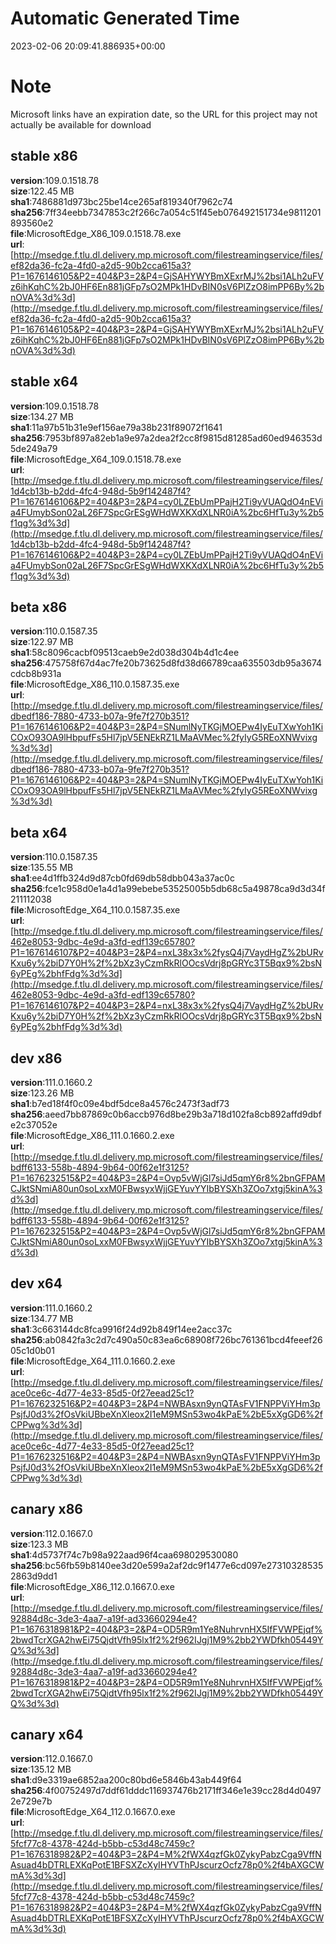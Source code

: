 # Automatic Generated Time
2023-02-06 20:09:41.886935+00:00

# Note
Microsoft links have an expiration date, so the URL for this project may not actually be available for download

## stable x86
**version**:109.0.1518.78  
**size**:122.45 MB  
**sha1**:7486881d973bc25be14ce265af819340f7962c74  
**sha256**:7ff34eebb7347853c2f266c7a054c51f45eb076492151734e9811201893560e2  
**file**:MicrosoftEdge_X86_109.0.1518.78.exe  
**url**:[http://msedge.f.tlu.dl.delivery.mp.microsoft.com/filestreamingservice/files/ef82da36-fc2a-4fd0-a2d5-90b2cca615a3?P1=1676146105&P2=404&P3=2&P4=GjSAHYWYBmXExrMJ%2bsi1ALh2uFVz6ihKqhC%2bJ0HF6En881jGFp7sO2MPk1HDvBIN0sV6PlZzO8imPP6By%2bnOVA%3d%3d](http://msedge.f.tlu.dl.delivery.mp.microsoft.com/filestreamingservice/files/ef82da36-fc2a-4fd0-a2d5-90b2cca615a3?P1=1676146105&P2=404&P3=2&P4=GjSAHYWYBmXExrMJ%2bsi1ALh2uFVz6ihKqhC%2bJ0HF6En881jGFp7sO2MPk1HDvBIN0sV6PlZzO8imPP6By%2bnOVA%3d%3d)  

## stable x64
**version**:109.0.1518.78  
**size**:134.27 MB  
**sha1**:11a97b51b31e9ef156ae79a38b231f89072f1641  
**sha256**:7953bf897a82eb1a9e97a2dea2f2cc8f9815d81285ad60ed946353d5de249a79  
**file**:MicrosoftEdge_X64_109.0.1518.78.exe  
**url**:[http://msedge.f.tlu.dl.delivery.mp.microsoft.com/filestreamingservice/files/1d4cb13b-b2dd-4fc4-948d-5b9f142487f4?P1=1676146106&P2=404&P3=2&P4=cy0LZEbUmPPajH2Ti9yVUAQdO4nEVia4FUmybSon02aL26F7SpcGrESgWHdWXKXdXLNR0iA%2bc6HfTu3y%2b5f1qg%3d%3d](http://msedge.f.tlu.dl.delivery.mp.microsoft.com/filestreamingservice/files/1d4cb13b-b2dd-4fc4-948d-5b9f142487f4?P1=1676146106&P2=404&P3=2&P4=cy0LZEbUmPPajH2Ti9yVUAQdO4nEVia4FUmybSon02aL26F7SpcGrESgWHdWXKXdXLNR0iA%2bc6HfTu3y%2b5f1qg%3d%3d)  

## beta x86
**version**:110.0.1587.35  
**size**:122.97 MB  
**sha1**:58c8096cacbf09513caeb9e2d038d304b4d1c4ee  
**sha256**:475758f67d4ac7fe20b73625d8fd38d66789caa635503db95a3674cdcb8b931a  
**file**:MicrosoftEdge_X86_110.0.1587.35.exe  
**url**:[http://msedge.f.tlu.dl.delivery.mp.microsoft.com/filestreamingservice/files/dbedf186-7880-4733-b07a-9fe7f270b351?P1=1676146106&P2=404&P3=2&P4=SNumlNyTKGjMOEPw4IyEuTXwYoh1KiCOxO93OA9lHbpufFs5Hl7jpV5ENEkRZ1LMaAVMec%2fyIyG5REoXNWvixg%3d%3d](http://msedge.f.tlu.dl.delivery.mp.microsoft.com/filestreamingservice/files/dbedf186-7880-4733-b07a-9fe7f270b351?P1=1676146106&P2=404&P3=2&P4=SNumlNyTKGjMOEPw4IyEuTXwYoh1KiCOxO93OA9lHbpufFs5Hl7jpV5ENEkRZ1LMaAVMec%2fyIyG5REoXNWvixg%3d%3d)  

## beta x64
**version**:110.0.1587.35  
**size**:135.55 MB  
**sha1**:ee4d1ffb324d9d87cb0fd69db58dbb043a37ac0c  
**sha256**:fce1c958d0e1a4d1a99ebebe53525005b5db68c5a49878ca9d3d34f211112038  
**file**:MicrosoftEdge_X64_110.0.1587.35.exe  
**url**:[http://msedge.f.tlu.dl.delivery.mp.microsoft.com/filestreamingservice/files/462e8053-9dbc-4e9d-a3fd-edf139c65780?P1=1676146107&P2=404&P3=2&P4=nxL38x3x%2fysQ4j7VaydHgZ%2bURvKxu6y%2biD7Y0H%2f%2bXz3yCzmRkRlOOcsVdrj8pGRYc3T5Bqx9%2bsN6yPEg%2bhfFdg%3d%3d](http://msedge.f.tlu.dl.delivery.mp.microsoft.com/filestreamingservice/files/462e8053-9dbc-4e9d-a3fd-edf139c65780?P1=1676146107&P2=404&P3=2&P4=nxL38x3x%2fysQ4j7VaydHgZ%2bURvKxu6y%2biD7Y0H%2f%2bXz3yCzmRkRlOOcsVdrj8pGRYc3T5Bqx9%2bsN6yPEg%2bhfFdg%3d%3d)  

## dev x86
**version**:111.0.1660.2  
**size**:123.26 MB  
**sha1**:b7ed18f4f0c09e4bdf5dce8a4576c2473f3adf73  
**sha256**:aeed7bb87869c0b6accb976d8be29b3a718d102fa8cb892affd9dbfe2c37052e  
**file**:MicrosoftEdge_X86_111.0.1660.2.exe  
**url**:[http://msedge.f.tlu.dl.delivery.mp.microsoft.com/filestreamingservice/files/bdff6133-558b-4894-9b64-00f62e1f3125?P1=1676232515&P2=404&P3=2&P4=Ovp5vWjGl7siJd5qmY6r8%2bnGFPAMCJktSNmiA80un0soLxxM0FBwsyxWjjGEYuvYYIbBYSXh3ZOo7xtgj5kinA%3d%3d](http://msedge.f.tlu.dl.delivery.mp.microsoft.com/filestreamingservice/files/bdff6133-558b-4894-9b64-00f62e1f3125?P1=1676232515&P2=404&P3=2&P4=Ovp5vWjGl7siJd5qmY6r8%2bnGFPAMCJktSNmiA80un0soLxxM0FBwsyxWjjGEYuvYYIbBYSXh3ZOo7xtgj5kinA%3d%3d)  

## dev x64
**version**:111.0.1660.2  
**size**:134.77 MB  
**sha1**:3c663144dc8fca9916f24d92b849f14ee2acc37c  
**sha256**:ab0842fa3c2d7c490a50c83ea6c68908f726bc761361bcd4feeef2605c1d0b01  
**file**:MicrosoftEdge_X64_111.0.1660.2.exe  
**url**:[http://msedge.f.tlu.dl.delivery.mp.microsoft.com/filestreamingservice/files/ace0ce6c-4d77-4e33-85d5-0f27eead25c1?P1=1676232516&P2=404&P3=2&P4=NWBAsxn9ynQTAsFV1FNPPViYHm3pPsjfJ0d3%2fOsVkiUBbeXnXleox2I1eM9MSn53wo4kPaE%2bE5xXgGD6%2fCPPwg%3d%3d](http://msedge.f.tlu.dl.delivery.mp.microsoft.com/filestreamingservice/files/ace0ce6c-4d77-4e33-85d5-0f27eead25c1?P1=1676232516&P2=404&P3=2&P4=NWBAsxn9ynQTAsFV1FNPPViYHm3pPsjfJ0d3%2fOsVkiUBbeXnXleox2I1eM9MSn53wo4kPaE%2bE5xXgGD6%2fCPPwg%3d%3d)  

## canary x86
**version**:112.0.1667.0  
**size**:123.3 MB  
**sha1**:4d5737f74c7b98a922aad96f4caa698029530080  
**sha256**:bc56fb59b8140ee3d20e599a2af2dc9f1477e6cd097e273103285352863d9dd1  
**file**:MicrosoftEdge_X86_112.0.1667.0.exe  
**url**:[http://msedge.f.tlu.dl.delivery.mp.microsoft.com/filestreamingservice/files/92884d8c-3de3-4aa7-a19f-ad33660294e4?P1=1676318981&P2=404&P3=2&P4=OD5R9m1Ye8NuhrvnHX5IfFVWPEjqf%2bwdTcrXGA2hwEi75QjdtVfh95lx1f2%2f962IJgj1M9%2bb2YWDfkh05449YQ%3d%3d](http://msedge.f.tlu.dl.delivery.mp.microsoft.com/filestreamingservice/files/92884d8c-3de3-4aa7-a19f-ad33660294e4?P1=1676318981&P2=404&P3=2&P4=OD5R9m1Ye8NuhrvnHX5IfFVWPEjqf%2bwdTcrXGA2hwEi75QjdtVfh95lx1f2%2f962IJgj1M9%2bb2YWDfkh05449YQ%3d%3d)  

## canary x64
**version**:112.0.1667.0  
**size**:135.12 MB  
**sha1**:d9e3319ae6852aa200c80bd6e5846b43ab449f64  
**sha256**:4f00752497d7ddf61dddc116937476b2171ff346e1e39cc28d4d04972e729e7b  
**file**:MicrosoftEdge_X64_112.0.1667.0.exe  
**url**:[http://msedge.f.tlu.dl.delivery.mp.microsoft.com/filestreamingservice/files/5fcf77c8-4378-424d-b5bb-c53d48c7459c?P1=1676318982&P2=404&P3=2&P4=M%2fWX4qzfGk0ZykyPabzCga9VffNAsuad4bDTRLEXKqPotE1BFSXZcXyIHYVThPJscurzOcfz78p0%2f4bAXGCWmA%3d%3d](http://msedge.f.tlu.dl.delivery.mp.microsoft.com/filestreamingservice/files/5fcf77c8-4378-424d-b5bb-c53d48c7459c?P1=1676318982&P2=404&P3=2&P4=M%2fWX4qzfGk0ZykyPabzCga9VffNAsuad4bDTRLEXKqPotE1BFSXZcXyIHYVThPJscurzOcfz78p0%2f4bAXGCWmA%3d%3d)  

